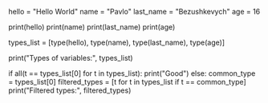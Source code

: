 hello = "Hello World"
name = "Pavlo"
last_name = "Bezushkevych"
age = 16

print(hello)
print(name)
print(last_name)
print(age)

types_list = [type(hello), type(name), type(last_name), type(age)]

print("Types of variables:", types_list)


if all(t == types_list[0] for t in types_list):
    print("Good")
else:
    common_type = types_list[0]
    filtered_types = [t for t in types_list if t == common_type]
    print("Filtered types:", filtered_types)
